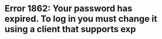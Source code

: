# Error 1862: Your password has expired. To log in you must change it using a client that supports exp

